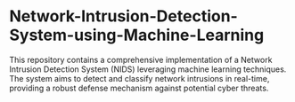 # Network-Intrusion-Detection-System-using-Machine-Learning
This repository contains a comprehensive implementation of a Network Intrusion Detection System (NIDS) leveraging machine learning techniques. The system aims to detect and classify network intrusions in real-time, providing a robust defense mechanism against potential cyber threats.
